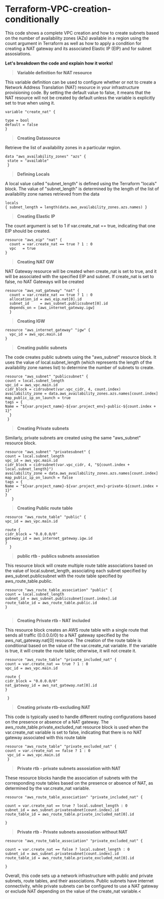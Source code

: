 # Terraform-VPC-creation-conditionally
This code shows a complete VPC creation and  how to create subnets based on the number of availability zones (AZs) available in a region using the count argument in Terraform as well as how to apply a condition for creating a NAT gateway and its associated Elastic IP (EIP) and for subnet assosiations. 

**Let's breakdown the code and explain how it works!**


> <b>Variable definition for NAT resource</b>


This variable definition can be used to configure whether or not to create a Network Address Translation (NAT) resource in your infrastructure provisioning code. By setting the default value to false, it means that the NAT resource will not be created by default unless the variable is explicitly set to true when using it.

```
variable "create_nat" { 
 
type = bool 
default = false 
}
```

> <b>Creating Datasource</b>

Retrieve the list of availability zones in a particular region.

```
data "aws_availability_zones" "azs" { 
 state = "available"
 }
 ```

> <b>Defining Locals</b>

A local value called "subnet_length" is defined using the Terraform "locals" block. The value of "subnet_length" is determined by the length of the list of availability zone names retrieved from the data


```
locals 
{ subnet_length = length(data.aws_availability_zones.azs.names) }
```

> <b>Creating Elastic IP</b>

The count argument is set to 1 if var.create_nat == true, indicating that one EIP should be created.

```
resource "aws_eip" "nat" {
  count = var.create_nat == true ? 1 : 0
  vpc   = true
}
```

> <b>Creating NAT GW</b>

NAT Gateway resource will be created when create_nat is set to true, and it will be associated with the specified EIP and subnet. If create_nat is set to false, no NAT Gateways will be created

```
resource "aws_nat_gateway" "nat" {
  count = var.create_nat == true ? 1 : 0
  allocation_id = aws_eip.nat[0].id
  subnet_id     = aws_subnet.publicsubnet[0].id 
  depends_on = [aws_internet_gateway.igw]
  }
```

> <b>Creating IGW</b>

```
resource "aws_internet_gateway" "igw" {
  vpc_id = aws_vpc.main.id
}
```

> <b>Creating public subnets</b>

The code creates public subnets using the "aws_subnet" resource block. It uses the value of local.subnet_length (which represents the length of the availability zone names list) to determine the number of subnets to create.

```
resource "aws_subnet" "publicsubnet" { 
count = local.subnet_length 
vpc_id = aws_vpc.main.id 
cidr_block = cidrsubnet(var.vpc_cidr, 4, count.index) 
availability_zone = data.aws_availability_zones.azs.names[count.index] 
map_public_ip_on_launch = true 
tags = { 
Name = "${var.project_name}-${var.project_env}-public-${count.index + 1}" 
  } 
 } 
```
> <b>Creating Private subnets</b>

 Similarly, private subnets are created using the same "aws_subnet" resource block.

```
resource "aws_subnet" "privatesubnet" { 
count = local.subnet_length 
vpc_id = aws_vpc.main.id 
cidr_block = cidrsubnet(var.vpc_cidr, 4, "${count.index + local.subnet_length}") 
availability_zone = data.aws_availability_zones.azs.names[count.index] 
map_public_ip_on_launch = false
tags = { 
Name = "${var.project_name}-${var.project_env}-private-${count.index + 1}" 
} 
   } 
 ```
 
 > <b>Creating Public route table</b>

```
resource "aws_route_table" "public" { 
vpc_id = aws_vpc.main.id 
 
route { 
cidr_block = "0.0.0.0/0" 
gateway_id = aws_internet_gateway.igw.id 
} 
  } 
```

 > <b>public rtb - publics subnets assosiation</b> 
 
This resource block will create multiple route table associations based on the value of local.subnet_length, associating each subnet specified by aws_subnet.publicsubnet with the route table specified by aws_route_table.public.
 
```
resource "aws_route_table_association" "public" { 
count = local.subnet_length 
subnet_id = aws_subnet.publicsubnet[count.index].id 
route_table_id = aws_route_table.public.id 
} 


 ```
 
 > <b>Creating Private rtb - NAT included</b>

This resource block creates an AWS route table with a single route that sends all traffic (0.0.0.0/0) to a NAT gateway specified by the aws_nat_gateway.nat[0] resource. The creation of the route table is conditional based on the value of the var.create_nat variable. If the variable is true, it will create the route table; otherwise, it will not create it.

```
resource "aws_route_table" "private_included_nat" {  
count = var.create_nat == true ? 1 : 0  
vpc_id = aws_vpc.main.id 
 
route { 
cidr_block = "0.0.0.0/0" 
nat_gateway_id = aws_nat_gateway.nat[0].id 
} 
 
 } 
```

> <b>Creating private rtb-excluding NAT</b>

This code is typically used to handle different routing configurations based on the presence or absence of a NAT gateway. The aws_route_table.private_excluded_nat resource block is used when the var.create_nat variable is set to false, indicating that there is no NAT gateway associated with this route table

 
```
resource "aws_route_table" "private_excluded_nat" {  
count = var.create_nat == false ? 1 : 0 
 vpc_id = aws_vpc.main.id  
 } 
 ```
 
> <b>Private rtb - private subnets assosiation with NAT</b> 

These resource blocks handle the association of subnets with the corresponding route tables based on the presence or absence of NAT, as determined by the var.create_nat variable.

```
resource "aws_route_table_association" "private_included_nat" { 

count = var.create_nat == true ? local.subnet_length : 0 
subnet_id = aws_subnet.privatesubnet[count.index].id 
route_table_id = aws_route_table.private_included_nat[0].id 

} 
 ```
 
 
> <b>Private rtb - Private subnets assosiation without NAT</b>
 
```
resource "aws_route_table_association" "private_excluded_nat" { 

count = var.create_nat == false ? local.subnet_length : 0 
subnet_id = aws_subnet.privatesubnet[count.index].id 
route_table_id = aws_route_table.private_excluded_nat[0].id 

}
```  

Overall, this code sets up a network infrastructure with public and private subnets, route tables, and their associations. Public subnets have internet connectivity, while private subnets can be configured to use a NAT gateway or exclude NAT depending on the value of the create_nat variable.<
